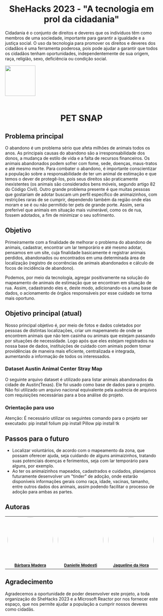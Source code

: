 <h1 align="center"> SheHacks 2023 - "A tecnologia em prol da cidadania" </h1>

Cidadania é o conjunto de direitos e deveres que os indivíduos têm como membros de uma sociedade, importante para garantir a igualdade e a justiça social. O uso da tecnologia para promover os direitos e deveres dos cidadãos é uma ferramenta poderosa, pois pode ajudar a garantir que todos os cidadãos tenham oportunidades, independentemente de sua origem, raça, religião, sexo, deficiência ou condição social.

 
<td align="center"><img src="https://github.com/JohanaPizarroL/SheHacks2023/assets/102596180/cb3c844b-0856-40fa-b92b-79e3e4253a76" width="100px; alt=""/><br /></a><br /> </td> <h1 align="center"> PET SNAP </h1>


## Problema principal 
O abandono é um problema sério que afeta milhões de animais todos os anos. As principais causas do abandono são a irresponsabilidade dos donos, a mudança de estilo de vida e a falta de recursos financeiros. Os animais abandonados podem sofrer com fome, sede, doenças, maus-tratos e até mesmo morte. Para combater o abandono, é importante conscientizar a população sobre a responsabilidade de ter um animal de estimação e que temos o dever de protegê-los, pois seus direitos são praticamente inexistentes (os animais são considerados bens móveis, segundo artigo 82 do Código Civil). Outro grande problema presente é que muitas pessoas que gostariam de adotar buscam um perfil específico de animaizinhos, com restrições raras de se cumprir, dependendo também da região onde elas moram e se é ou não permitido ter pets de grande porte. Assim, seria preferível que animais em situação mais vulnerável, como os de rua, fossem adotados, a fim de minimizar o seu sofrimento.

## Objetivo 
Primeiramente com a finalidade de melhorar o problema do abandono de animais, cadastrar, encontrar um lar temporário e até mesmo adotar, pensamos em um site, cuja finalidade basicamente é registrar animais perdidos, abandonados ou encontrados em uma determinada área de localização (registro de ocorrências de animais abandonados e cálculo de focos de incidência de abandono). 

Podemos, por meio da tecnología, agregar positivamente na solução do mapeamento de animais de estimação que se encontram em situação de rua. Assim, cadastrando eles e, deste modo, adicionando-os a uma base de dados, o acionamento de órgãos responsáveis por esse cuidado se torna mais oportuno.


## Objetivo principal (atual)
  Nosso principal objetivo é, por meio de fotos e dados coletados por pessoas de distintas localizações, criar um mapemaneto de onde se encontrem animais que não tem casinha ou animais que estejam passando por situações de necessidade. Logo após que eles estejam registrados na nossa base de dados, instituições de cuidado com animais podem tomar providências de maneira mais eficiente, centralizada e integrada, aumentando a informação de todos os interessados.

### Dataset Austin Animal Center Stray Map
  O seguinte arquivo dataset é utilizado para listar animais abandonados da cidade de Austin(Texas). Ele foi usado como base de dados para o projeto. Não foi utilizado um arquivo nacional equivalente pela ausência de arquivos com requisições necessárias para a boa análise do projeto.

  ### Orientação para uso 
  Atenção: É necessário utilizar os seguintes comando para o projeto ser executado:
  pip install folium
  pip install Pillow
  pip install tk
 

## Passos para o futuro
- Localizar voluntários, de acordo com o mapeamento da zona, que possam oferecer ajuda, seja cuidando de alguns animaizinhos, tratando suas potenciais doenças e ferimentos, seja com lar temporário para alguns, por exemplo.
- Ao ter os animaizinhos mapeados, cadastrados e cuidados, planejamos futuramente desenvolver um "tinder" de adoção, onde estarão disponíveis informações gerais como raça, idade, vacinas, tamanho, entre outros dados dos animais, assim podendo facilitar o processo de adoção para ambas as partes.

## Autoras

<table>
  <tr>
    <td align="center"><img style="border-radius: 50%;" src="https://github.com/JohanaPizarroL/SheHacks2023/assets/102596180/756d53b6-8031-4811-99f3-6ad4b243bed1" width="150px;" alt=""/><br /><sub><a href="https://github.com/barbarafernandesmadera"><b>Bárbara Madera</b></a></sub></a><br /></td>
    <td align="center"><img style="border-radius: 50%;" src="https://github.com/JohanaPizarroL/SheHacks2023/assets/102596180/75ee5633-b94a-4646-ad35-543f293a8c0b" width="150px;" alt=""/><br /><sub><a href="https://github.com/danimodesti"><b>Danielle Modesti</b></a></sub></a><br /></td>
    <td align="center"><img style="border-radius: 50%;" src="https://github.com/JohanaPizarroL/SheHacks2023/assets/102596180/bbd21998-6b3c-44d9-9221-0736536838fe" width="150px;" alt=""/><br /><sub><a href="https://github.com/jaquelinedahora"><b>Jaqueline da Hora</b></a></sub</a><br /></td>
    <td align="center"><img style="border-radius: 50%;" src="https://github.com/JohanaPizarroL/SheHacks2023/assets/102596180/1567885b-4694-4bf9-b1c9-7536f2223361" width="150px;" alt=""/><br /><sub><a href="https://github.com/JohanaPizarroL"><b>Johana Pizarro</b></a></sub></a><br /></td>
  
</table>


## Agradecimento
Agradecemos a oportunidade de poder desenvolver este projeto, a toda organização do SheHacks 2023 e a Microsoft Reactor por nos fornecer este espaço, que nos permite ajudar a população a cumprir nossos deveres como cidadãs.
